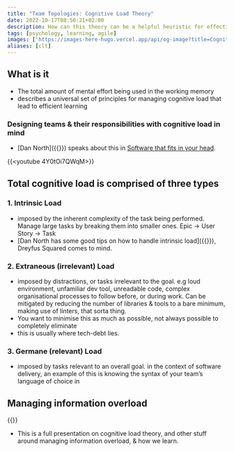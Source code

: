 ```yaml
---
title: "Team Topologies: Cognitive Load Theory"
date: 2022-10-17T08:50:21+02:00
description: How can this theory can be a helpful heuristic for effective team design
tags: [psychology, learning, agile]
images: ['https://images-here-hugo.vercel.app/api/og-image?title=Cognitive%20Load%20Theory']
aliases: [clt]
---
```



## What is it

- The total amount of mental effort being used in the working memory
- describes a universal set of principles for managing cognitive load that lead to efficient learning

### Designing teams & their responsibilities with cognitive load in mind

- [Dan North]({{<ref Patterns-of-Effective-Teams>}}) speaks about this in [Software that fits in your head](https://youtu.be/4Y0tOi7QWqM).

{{<youtube 4Y0tOi7QWqM>}}

## Total cognitive load is comprised of three types

### 1. Intrinsic Load

- imposed by the inherent complexity of the task being performed. Manage large tasks by breaking them into smaller ones. Epic → User Story → Task
- [Dan North has some good tips on how to handle intrinsic load]({{<ref patterns-of-effective-teams>}}), Dreyfus Squared comes to mind.

### 2. Extraneous (irrelevant) Load

- imposed by distractions, or tasks irrelevant to the goal. e.g loud environment, unfamiliar dev tool, unreadable code, complex organisational processes to follow before, or during work. Can be mitigated by reducing the number of libraries & tools to a bare minimum, making use of linters, that sorta thing.
- You want to minimise this as much as possible, not always possible to completely eliminate
- this is usually where tech-debt lies.

### 3. Germane (relevant) Load

- imposed by tasks relevant to an overall goal. in the context of software delivery, an example of this is knowing the syntax of your team’s language of choice in

## Managing information overload

{{<youtube DUlFxffjDFo>}}

- This is a full presentation on cognitive load theory, and other stuff around managing information overload, & how we learn.
